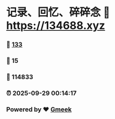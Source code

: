 # 记录、回忆、碎碎念 :link: https://134688.xyz 
### :page_facing_up: [133](https://134688.xyz/tag.html) 
### :speech_balloon: 15 
### :hibiscus: 114833 
### :alarm_clock: 2025-09-29 00:14:17 
### Powered by :heart: [Gmeek](https://github.com/Meekdai/Gmeek)
